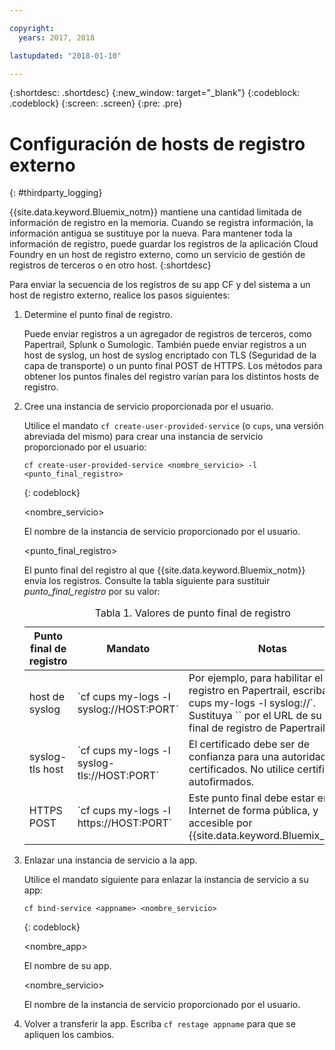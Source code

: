 ```yaml
---

copyright:
  years: 2017, 2018

lastupdated: "2018-01-10"

---
```



{:shortdesc: .shortdesc}
{:new_window: target="_blank"}
{:codeblock: .codeblock}
{:screen: .screen}
{:pre: .pre}


# Configuración de hosts de registro externo
{: #thirdparty_logging}

{{site.data.keyword.Bluemix_notm}} mantiene una cantidad limitada de información de registro en la memoria. Cuando se registra información, la información antigua se sustituye por la nueva. Para mantener toda la información de registro, puede guardar los registros de la aplicación Cloud Foundry en un host de registro externo, como un servicio de gestión de registros de terceros o en otro host.
{:shortdesc}

Para enviar la secuencia de los registros de su app CF y del sistema a un host de registro externo, realice los pasos siguientes:

  1. Determine el punto final de registro.

	 Puede enviar registros a un agregador de registros de terceros, como Papertrail, Splunk o Sumologic. También puede enviar
registros a un host de syslog, un host de syslog encriptado con TLS (Seguridad de la capa de transporte) o un punto final POST de HTTPS. Los métodos para
obtener los puntos finales del registro varían para los distintos hosts de registro.

  2. Cree una instancia de servicio proporcionada por el usuario.

	 Utilice el mandato `cf create-user-provided-service` (o `cups`, una versión abreviada del mismo)
para crear una instancia de servicio proporcionado por el usuario:
	 
	 ```
	 cf create-user-provided-service <nombre_servicio> -l <punto_final_registro>
	 ```
	 {: codeblock}
	 
	 &lt;nombre_servicio&gt;

	 El nombre de la instancia de servicio proporcionado por el usuario.

	 &lt;punto_final_registro&gt;

	 El punto final del registro al que {{site.data.keyword.Bluemix_notm}} envía los registros. Consulte la tabla siguiente
para sustituir *punto_final_registro* por su valor:

	 <table>
	 <caption>Tabla 1. Valores de punto final de registro</caption>
     <thead>
     <tr>
     <th>Punto final de registro</th>
     <th>Mandato</th>
	 <th>Notas</th>
     </tr>
     </thead>
     <tbody>
     <tr>
     <td>host de syslog</td>
     <td>`cf cups my-logs -l syslog://HOST:PORT`</td>
	 <td>Por ejemplo, para habilitar el registro en Papertrail, escriba `cf cups my-logs -l syslog://<papertrail-url>`. Sustituya `<papertrail-url>` por el URL de su punto final de registro de Papertrail.</td>
     </tr>
	 <tr>
     <td>syslog-tls host</td>
     <td>`cf cups my-logs -l syslog-tls://HOST:PORT`</td>
	 <td>El certificado debe ser de confianza para una autoridad de certificados. No utilice certificados autofirmados.</td>
     </tr>
	 <tr>
     <td>HTTPS POST</td>
     <td>`cf cups my-logs -l https://HOST:PORT`</td>
	 <td>Este punto final debe estar en Internet de forma pública, y accesible por {{site.data.keyword.Bluemix_notm}}</td>
     </tr>
     </tbody>
     </table>
  3. Enlazar una instancia de servicio a la app.

	 Utilice el mandato siguiente para enlazar la instancia de servicio a su app:

	 ```
	 cf bind-service <appname> <nombre_servicio>
	 ```
	 {: codeblock}
	 
	 &lt;nombre_app&gt;

	 El nombre de su app.

	 &lt;nombre_servicio&gt;

	 El nombre de la instancia de servicio proporcionado por el usuario.

  4. Volver a transferir la app.
     Escriba `cf restage appname` para que se apliquen los cambios.

